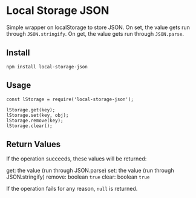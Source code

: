 Local Storage JSON
==================

Simple wrapper on localStorage to store JSON. On set, the value gets run through `JSON.stringify`. On get, 
the value gets run through `JSON.parse`. 

## Install

```
npm install local-storage-json
```


## Usage

```
const lStorage = require('local-storage-json');
    
lStorage.get(key);
lStorage.set(key, obj);
lStorage.remove(key);
lStorage.clear();
```

## Return Values

If the operation succeeds, these values will be returned:

get: the value (run through JSON.parse)
set: the value (run through JSON.stringify)
remove: boolean `true`
clear: boolean `true`

If the operation fails for any reason, `null` is returned. 